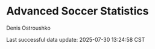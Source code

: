 # Advanced Soccer Statistics
Denis Ostroushko

<!-- gfm -->

Last successful data update: 2025-07-30 13:24:58 CST
